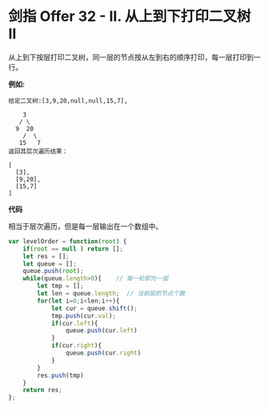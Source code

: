 # 剑指 Offer 32 - II. 从上到下打印二叉树 II

从上到下按层打印二叉树，同一层的节点按从左到右的顺序打印，每一层打印到一行。


**例如:**
```
给定二叉树:[3,9,20,null,null,15,7],

    3
   / \
  9  20
    /  \
   15   7
返回其层次遍历结果：

[
  [3],
  [9,20],
  [15,7]
]
```


**代码**

相当于层次遍历，但是每一层输出在一个数组中。

```js
var levelOrder = function(root) {
    if(root == null ) return [];
    let res = [];
    let queue = [];
    queue.push(root);
    while(queue.length>0){    // 每一轮即为一层
        let tmp = [];
        let len = queue.length;  // 当前层的节点个数
        for(let i=0;i<len;i++){ 
            let cur = queue.shift();
            tmp.push(cur.val);
            if(cur.left){ 
                queue.push(cur.left)
            }
            if(cur.right){
                queue.push(cur.right)
            }
        }
        res.push(tmp)
    }
    return res;
};
```
 
 <comment-comment/> 
 